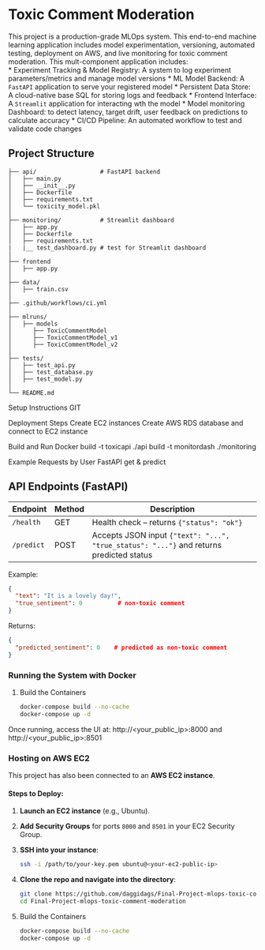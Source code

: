 # Toxic Comment Moderation

This project is a production-grade MLOps system. This end-to-end machine learning application includes
model experimentation, versioning, automated testing, deployment on AWS, and live monitoring for
toxic comment moderation. This mult-component application includes:  
       * Experiment Tracking & Model Registry: A system to log experiment parameters/metrics and manage model versions
       * ML Model Backend: A `FastAPI` application to serve your registered model
       * Persistent Data Store: A cloud-native base SQL for storing logs and feedback
       * Frontend Interface: A `Streamlit` application for interacting wth the model
       * Model monitoring Dashboard: to detect latency, target drift, user feedback on predictions to calculate accuracy
       * CI/CD Pipeline: An automated workflow to test and validate code changes

## Project Structure

```
├── api/                  # FastAPI backend
│   ├── main.py
│   ├── __init__.py
│   ├── Dockerfile
│   ├── requirements.txt
│   └── toxicity_model.pkl
│
├── monitoring/           # Streamlit dashboard
│   ├── app.py
│   ├── Dockerfile
│   ├── requirements.txt
|   |__ test_dashboard.py # test for Streamlit dashboard
│
├── frontend
│   ├── app.py
│    
├── data/
│   ├── train.csv
│ 
├── .github/workflows/ci.yml
│ 
├── mlruns/
│   ├── models
│      ├── ToxicCommentModel
│      ├── ToxicCommentModel_v1
│      ├── ToxicCommentModel_v2
│    
├── tests/
│   ├── test_api.py
│   ├── test_database.py
│   ├── test_model.py
│      
└── README.md
```
Setup Instructions
GIT

Deployment Steps
Create EC2 instances
Create AWS RDS database and connect to EC2 instance

Build and Run Docker
build -t toxicapi ./api
build -t monitordash ./monitoring

Example Requests by User
FastAPI get & predict

## API Endpoints (FastAPI)

| Endpoint    | Method | Description |
|-------------|--------|-------------|
| `/health`   | GET    | Health check – returns `{"status": "ok"}` |
| `/predict`  | POST   | Accepts JSON input `{"text": "...", "true_status": "..."}` and returns predicted status |

Example:
```json
{
  "text": "It is a lovely day!",
  "true_sentiment": 0          # non-toxic comment 
}
```

Returns:
```json
{
  "predicted_sentiment": 0    # predicted as non-toxic comment
}
```

### Running the System with Docker

1. Build the Containers

   ```bash
   docker-compose build --no-cache
   docker-compose up -d
   ```

Once running, access the UI at: http://<your_public_ip>:8000 and http://<your_public_ip>:8501

### Hosting on AWS EC2 

This project has also been connected to an **AWS EC2 instance**.

#### Steps to Deploy:

1. **Launch an EC2 instance** (e.g., Ubuntu).
2. **Add Security Groups** for ports `8000` and `8501` in your EC2 Security Group.
3. **SSH into your instance**:
   ```bash
   ssh -i /path/to/your-key.pem ubuntu@<your-ec2-public-ip>
   ```

4. **Clone the repo and navigate into the directory**:
   ```bash
   git clone https://github.com/daggidags/Final-Project-mlops-toxic-comment-moderation.git
   cd Final-Project-mlops-toxic-comment-moderation
   ```
5. Build the Containers

   ```bash
   docker-compose build --no-cache
   docker-compose up -d
   ```
